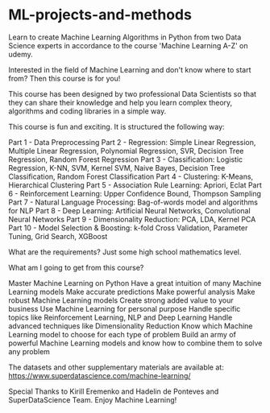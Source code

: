 # ML-projects-and-methods

Learn to create Machine Learning Algorithms in Python from two Data Science experts in accordance to the course 'Machine Learning A-Z' on udemy.

Interested in the field of Machine Learning and don't know where to start from? Then this course is for you!

This course has been designed by two professional Data Scientists so that they can share their knowledge and help you learn complex theory, algorithms and coding libraries in a simple way.

This course is fun and exciting. It is structured the following way:

Part 1 - Data Preprocessing
Part 2 - Regression: Simple Linear Regression, Multiple Linear Regression, Polynomial Regression, SVR, Decision Tree Regression, Random Forest Regression
Part 3 - Classification: Logistic Regression, K-NN, SVM, Kernel SVM, Naive Bayes, Decision Tree Classification, Random Forest Classification
Part 4 - Clustering: K-Means, Hierarchical Clustering
Part 5 - Association Rule Learning: Apriori, Eclat
Part 6 - Reinforcement Learning: Upper Confidence Bound, Thompson Sampling
Part 7 - Natural Language Processing: Bag-of-words model and algorithms for NLP
Part 8 - Deep Learning: Artificial Neural Networks, Convolutional Neural Networks
Part 9 - Dimensionality Reduction: PCA, LDA, Kernel PCA
Part 10 - Model Selection & Boosting: k-fold Cross Validation, Parameter Tuning, Grid Search, XGBoost

What are the requirements?
Just some high school mathematics level.

What am I going to get from this course?

Master Machine Learning on Python
Have a great intuition of many Machine Learning models
Make accurate predictions
Make powerful analysis
Make robust Machine Learning models
Create strong added value to your business
Use Machine Learning for personal purpose
Handle specific topics like Reinforcement Learning, NLP and Deep Learning
Handle advanced techniques like Dimensionality Reduction
Know which Machine Learning model to choose for each type of problem
Build an army of powerful Machine Learning models and know how to combine them to solve any problem

The datasets and other supplementary materials are available at: https://www.superdatascience.com/machine-learning/

Special Thanks to Kirill Eremenko and Hadelin de Ponteves and SuperDataScience Team.
Enjoy Machine Learning!

